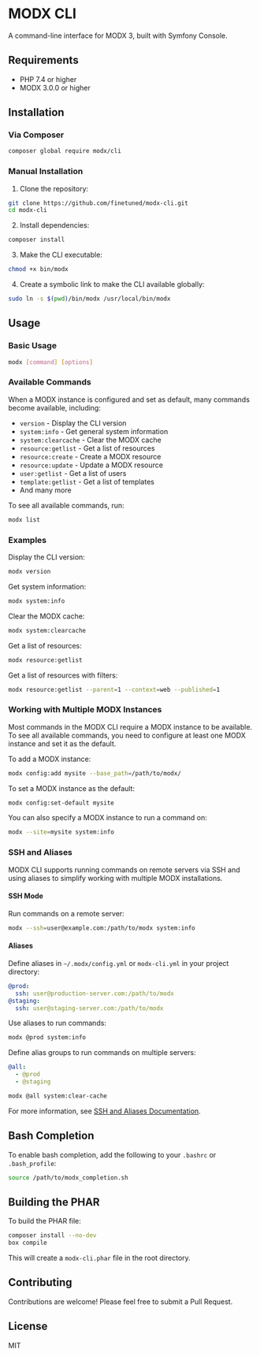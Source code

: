 # MODX CLI

A command-line interface for MODX 3, built with Symfony Console.

## Requirements

- PHP 7.4 or higher
- MODX 3.0.0 or higher

## Installation

### Via Composer

```bash
composer global require modx/cli
```

### Manual Installation

1. Clone the repository:

```bash
git clone https://github.com/finetuned/modx-cli.git
cd modx-cli
```

2. Install dependencies:

```bash
composer install
```

3. Make the CLI executable:

```bash
chmod +x bin/modx
```

4. Create a symbolic link to make the CLI available globally:

```bash
sudo ln -s $(pwd)/bin/modx /usr/local/bin/modx
```

## Usage

### Basic Usage

```bash
modx [command] [options]
```

### Available Commands

When a MODX instance is configured and set as default, many commands become available, including:

- `version` - Display the CLI version
- `system:info` - Get general system information
- `system:clearcache` - Clear the MODX cache
- `resource:getlist` - Get a list of resources
- `resource:create` - Create a MODX resource
- `resource:update` - Update a MODX resource
- `user:getlist` - Get a list of users
- `template:getlist` - Get a list of templates
- And many more

To see all available commands, run:

```bash
modx list
```

### Examples

Display the CLI version:

```bash
modx version
```

Get system information:

```bash
modx system:info
```

Clear the MODX cache:

```bash
modx system:clearcache
```

Get a list of resources:

```bash
modx resource:getlist
```

Get a list of resources with filters:

```bash
modx resource:getlist --parent=1 --context=web --published=1
```

### Working with Multiple MODX Instances

Most commands in the MODX CLI require a MODX instance to be available. To see all available commands, you need to configure at least one MODX instance and set it as the default.

To add a MODX instance:

```bash
modx config:add mysite --base_path=/path/to/modx/
```

To set a MODX instance as the default:

```bash
modx config:set-default mysite
```

You can also specify a MODX instance to run a command on:

```bash
modx --site=mysite system:info
```

### SSH and Aliases

MODX CLI supports running commands on remote servers via SSH and using aliases to simplify working with multiple MODX installations.

#### SSH Mode

Run commands on a remote server:

```bash
modx --ssh=user@example.com:/path/to/modx system:info
```

#### Aliases

Define aliases in `~/.modx/config.yml` or `modx-cli.yml` in your project directory:

```yaml
@prod:
  ssh: user@production-server.com:/path/to/modx
@staging:
  ssh: user@staging-server.com:/path/to/modx
```

Use aliases to run commands:

```bash
modx @prod system:info
```

Define alias groups to run commands on multiple servers:

```yaml
@all:
  - @prod
  - @staging
```

```bash
modx @all system:clear-cache
```

For more information, see [SSH and Aliases Documentation](docs/ssh-and-aliases.md).

## Bash Completion

To enable bash completion, add the following to your `.bashrc` or `.bash_profile`:

```bash
source /path/to/modx_completion.sh
```

## Building the PHAR

To build the PHAR file:

```bash
composer install --no-dev
box compile
```

This will create a `modx-cli.phar` file in the root directory.

## Contributing

Contributions are welcome! Please feel free to submit a Pull Request.

## License

MIT
